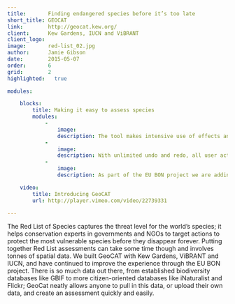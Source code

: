 ```yaml
---
title:       Finding endangered species before it’s too late
short_title: GEOCAT
link:        http://geocat.kew.org/
client:      Kew Gardens, IUCN and ViBRANT
client_logo: 
image:       red-list_02.jpg
author:      Jamie Gibson
date:        2015-05-07
order:       6
grid:        2
highlighted:   true

modules:

    blocks:
        title: Making it easy to assess species
        modules:
            -
                image: 
                description: The tool makes intensive use of effects and animations to display tool status. This provides continuous feedback to the user.
            -
                image: 
                description: With unlimited undo and redo, all user actions can be undone and redone at any time, encouraging a trial-and-error analysis refinement.
            -
                image: 
                description: As part of the EU BON project we are adding a couple of new features, allowing users to complete even more powerful analyses using biodiversity observations from across Europe.

    video:
        title: Introducing GeoCAT
        url: http://player.vimeo.com/video/22739331

---
```

The Red List of Species captures the threat level for the world’s species; it helps conservation experts in governments and NGOs to target actions to protect the most vulnerable species before they disappear forever. Putting together Red List assessments can take some time though and involves tonnes of spatial data. We built GeoCAT with Kew Gardens, ViBRANT and IUCN, and have continued to improve the experience through the EU BON project. There is so much data out there, from established biodiversity databases like GBIF to more citizen-oriented databases like iNaturalist and Flickr; GeoCat neatly allows anyone to pull in this data, or upload their own data, and create an assessment quickly and easily.
